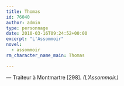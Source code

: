 ```yaml
---
title: Thomas
id: 76040
author: admin
type: personnage
date: 2010-03-16T09:24:52+00:00
excerpt: "L'Assommoir"
novel:
  - assommoir
rm_character_name_main: Thomas

---
```

— Traiteur à Montmartre [298]. _(L&rsquo;Assommoir.)_